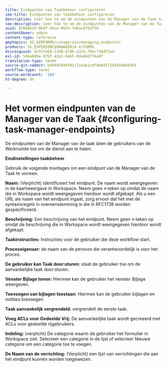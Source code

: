 ```yaml
---
title: Eindpunten van Taakbeheer configureren
seo-title: Eindpunten van Taakbeheer configureren
description: Leer hoe te om de eindpunten van de Manager van de Taak te vormen.
seo-description: Leer hoe te om de eindpunten van de Manager van de Taak te vormen.
uuid: 07604b10-0bd7-4bce-9624-7ebac4754f56
contentOwner: admin
content-type: reference
geptopics: SG_AEMFORMS/categories/managing_endpoints
products: SG_EXPERIENCEMANAGER/6.4/FORMS
discoiquuid: 9c55feb9-23d8-4798-a3c5-70ec736df3ad
exl-id: 546a699e-975f-42a1-8ab5-0de4bd7f4a8f
translation-type: tm+mt
source-git-commit: bd94d3949f0117aa3e1c9f0e84f7293a5d6b03b4
workflow-type: tm+mt
source-wordcount: '243'
ht-degree: 0%

---
```


# Het vormen eindpunten van de Manager van de Taak {#configuring-task-manager-endpoints}

De eindpunten van de Manager van de taak laten de gebruikers van de Werkruimte toe om de dienst aan te halen.

**Eindinstellingen taakbeheer**

Gebruik de volgende montages om een eindpunt van de Manager van de Taak te vormen.

**Naam:**  (Verplicht) Identificeert het eindpunt. De naam wordt weergegeven in de kaartweergave in Workspace. Neem geen &lt;-teken op omdat de naam die in Workspace wordt weergegeven hierdoor wordt afgekapt. Als u een URL als naam van het eindpunt ingaat, zorg ervoor dat het met de syntaxisregels in overeenstemming is die in RFC1738 worden gespecificeerd.

**Beschrijving:** Een beschrijving van het eindpunt. Neem geen &lt;-teken op omdat de beschrijving die in Workspace wordt weergegeven hierdoor wordt afgekapt.

**Taakinstructies:** Instructies voor de gebruiker die deze workflow start.

**Proceseigenaar:** de naam van de persoon die verantwoordelijk is voor het proces.

**De gebruiker kan Taak door:sturen:** staat de gebruiker toe om de aanvankelijke taak door:sturen.

**Venster Bijlage tonen:** Hiermee kan de gebruiker het venster Bijlage weergeven.

**Toevoegen van bijlagen toestaan:** Hiermee kan de gebruiker bijlagen en notities toevoegen.

**Taak aanvankelijk vergrendeld:** vergrendelt de eerste taak.

**Voeg ACLs voor Gedeelde Vrij:** De aanvankelijke taak wordt gecreeerd met ACLs voor gedeelde rijgebruikers.

**Indeling:** (verplicht) De categorie waarin de gebruiker het formulier in Workspace ziet. Selecteer een categorie in de lijst of selecteer Nieuwe categorie om een categorie toe te voegen.

**De Naam van de verrichting:**  (Verplicht) een lijst van verrichtingen die aan het eindpunt kunnen worden toegewezen.
